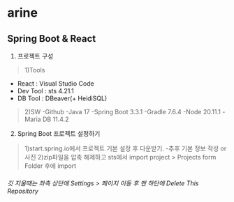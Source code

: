 # arine
Spring Boot & React
--------------------
1. 프로젝트 구성
> 1)Tools
- React : Visual Studio Code
- Dev Tool : sts 4.21.1
- DB Tool : DBeaver(+ HeidiSQL)

> 2)SW
-Github
-Java 17
-Spring Boot 3.3.1
-Gradle 7.6.4
-Node 20.11.1
-Maria DB 11.4.2

2. Spring Boot 프로젝트 설정하기
> 1)start.spring.io에서 프로젝트 기본 설정 후 다운받기.
-추후 기본 정보 작성 or 사진
> 2)zip파일을 압축 해제하고 sts에서 import project > Projects form Folder 후에 import




###### 깃 지울때는 좌측 상단에 Settings > 페이지 이동 후 맨 하단에 Delete This Repository
